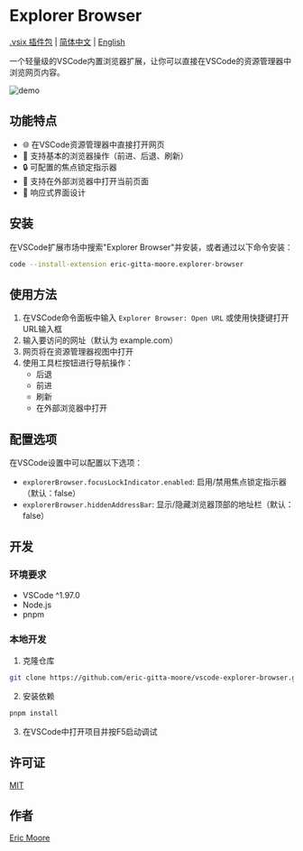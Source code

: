 # Explorer Browser

[.vsix 插件包](https://github.com/eric-gitta-moore/vscode-explorer-browser/releases) | [简体中文](README.CN.md) | [English](./README.md)

一个轻量级的VSCode内置浏览器扩展，让你可以直接在VSCode的资源管理器中浏览网页内容。

![demo](https://github.com/user-attachments/assets/8ffe4298-358b-44cb-86ee-191d0a0f0292)

## 功能特点

- 🌐 在VSCode资源管理器中直接打开网页
- 🔄 支持基本的浏览器操作（前进、后退、刷新）
- 🔒 可配置的焦点锁定指示器
- 🔗 支持在外部浏览器中打开当前页面
- 📱 响应式界面设计

## 安装

在VSCode扩展市场中搜索"Explorer Browser"并安装，或者通过以下命令安装：

```bash
code --install-extension eric-gitta-moore.explorer-browser
```

## 使用方法

1. 在VSCode命令面板中输入 `Explorer Browser: Open URL` 或使用快捷键打开URL输入框
2. 输入要访问的网址（默认为 example.com）
3. 网页将在资源管理器视图中打开
4. 使用工具栏按钮进行导航操作：
   - 后退
   - 前进
   - 刷新
   - 在外部浏览器中打开

## 配置选项

在VSCode设置中可以配置以下选项：

- `explorerBrowser.focusLockIndicator.enabled`: 启用/禁用焦点锁定指示器（默认：false）
- `explorerBrowser.hiddenAddressBar`: 显示/隐藏浏览器顶部的地址栏（默认：false）

## 开发

### 环境要求

- VSCode ^1.97.0
- Node.js
- pnpm

### 本地开发

1. 克隆仓库
```bash
git clone https://github.com/eric-gitta-moore/vscode-explorer-browser.git
```

2. 安装依赖
```bash
pnpm install
```

3. 在VSCode中打开项目并按F5启动调试

## 许可证

[MIT](LICENSE)

## 作者

[Eric Moore](https://github.com/eric-gitta-moore)